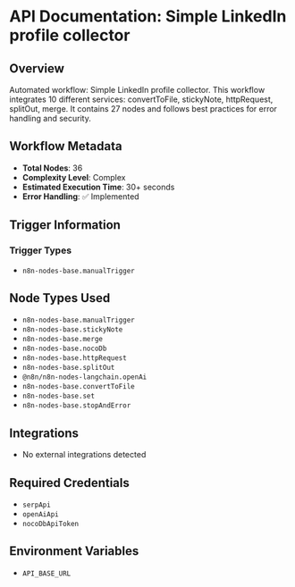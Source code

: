 # API Documentation: Simple LinkedIn profile collector

## Overview
Automated workflow: Simple LinkedIn profile collector. This workflow integrates 10 different services: convertToFile, stickyNote, httpRequest, splitOut, merge. It contains 27 nodes and follows best practices for error handling and security.

## Workflow Metadata
- **Total Nodes**: 36
- **Complexity Level**: Complex
- **Estimated Execution Time**: 30+ seconds
- **Error Handling**: ✅ Implemented

## Trigger Information
### Trigger Types
- `n8n-nodes-base.manualTrigger`

## Node Types Used
- `n8n-nodes-base.manualTrigger`
- `n8n-nodes-base.stickyNote`
- `n8n-nodes-base.merge`
- `n8n-nodes-base.nocoDb`
- `n8n-nodes-base.httpRequest`
- `n8n-nodes-base.splitOut`
- `@n8n/n8n-nodes-langchain.openAi`
- `n8n-nodes-base.convertToFile`
- `n8n-nodes-base.set`
- `n8n-nodes-base.stopAndError`

## Integrations
- No external integrations detected

## Required Credentials
- `serpApi`
- `openAiApi`
- `nocoDbApiToken`

## Environment Variables
- `API_BASE_URL`
